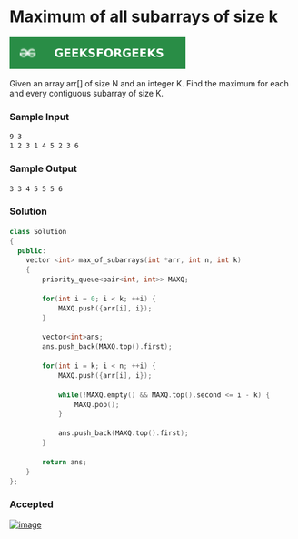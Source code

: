 # Maximum of all subarrays of size k

[![Problem Link](../assets/gfg.svg)](https://practice.geeksforgeeks.org/problems/maximum-of-all-subarrays-of-size-k3101/1#)

Given an array arr[] of size N and an integer K. Find the maximum for each and every contiguous subarray of size K.

### Sample Input
```
9 3
1 2 3 1 4 5 2 3 6
```
### Sample Output
```
3 3 4 5 5 5 6 
```

### Solution
```cpp
class Solution
{
  public:
    vector <int> max_of_subarrays(int *arr, int n, int k)
    {
        priority_queue<pair<int, int>> MAXQ;

        for(int i = 0; i < k; ++i) {
            MAXQ.push({arr[i], i});
        }
        
        vector<int>ans;
        ans.push_back(MAXQ.top().first);

        for(int i = k; i < n; ++i) {
            MAXQ.push({arr[i], i});
            
            while(!MAXQ.empty() && MAXQ.top().second <= i - k) {
                MAXQ.pop();
            }
            
            ans.push_back(MAXQ.top().first);
        }
        
        return ans;
    }
};
```

### Accepted
[![image](https://user-images.githubusercontent.com/44930179/148493994-1f2b8aa2-5acc-4ca1-9048-7e548b101524.png)](https://practice.geeksforgeeks.org/viewSol.php?subId=f51db7b68b8bbbf5f7b26a63716bbc8a&pid=701349&user=jhasuraj)
